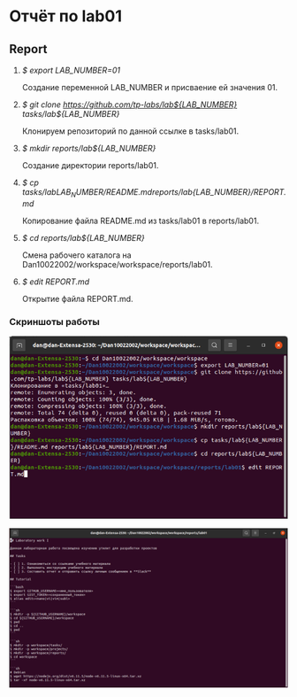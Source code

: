 # Отчёт по lab01

## Report

1. _$ export LAB_NUMBER=01_

   Создание переменной LAB_NUMBER и присваение ей значения 01.
   
1. _$ git clone https://github.com/tp-labs/lab${LAB_NUMBER} tasks/lab${LAB_NUMBER}_

   Клонируем репозиторий по данной ссылке в tasks/lab01.
   
1. _$ mkdir reports/lab${LAB_NUMBER}_

   Создание директории reports/lab01.
   
1. _$ cp tasks/lab${LAB_NUMBER}/README.md reports/lab${LAB_NUMBER}/REPORT.md_

   Копирование файла README.md из tasks/lab01 в reports/lab01.
   
1. _$ cd reports/lab${LAB_NUMBER}_

   Смена рабочего каталога на Dan10022002/workspace/workspace/reports/lab01.
   
1. _$ edit REPORT.md_

   Открытие файла REPORT.md.

### Скриншоты работы

   ![work](https://github.com/Dan10022002/tp_lab01/blob/main/work.png)

   ![test](https://github.com/Dan10022002/tp_lab01/blob/main/test.png)
